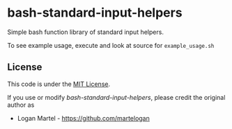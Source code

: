 # bash-standard-input-helpers

Simple bash function library of standard input helpers.

To see example usage, execute and look at source for `example_usage.sh`

License
-------

This code is under the [MIT License](https://opensource.org/licenses/MIT).

If you use or modify _bash-standard-input-helpers_, please credit the original author as

* Logan Martel - https://github.com/martelogan
